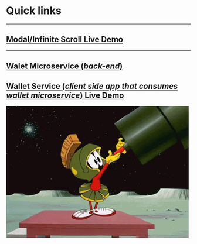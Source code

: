 # Quick links   
___  
## [Modal/Infinite Scroll Live Demo](https://stirring-churros-bfe63c.netlify.app/)   
___
## [Walet Microservice (*back-end*)](https://wallet-service-t4s5.onrender.com/)
## [Wallet Service (*client side app that consumes wallet microservice*) Live Demo](https://verdant-fudge-c8ee20.netlify.app/)   
  


![MarvinTmp](https://github.com/AlexMtmp/AlexMtmp/blob/main/marvinthemartian.gif?raw=true)

